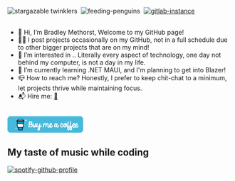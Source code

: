 ![stargazable twinklers](https://img.shields.io/github/stars/DragonicDefson?label=Stargazable%20twinklers&color=0098CB&style=for-the-badge)&nbsp;&nbsp;![feeding-penguins](https://img.shields.io/static/v1?label=feeding&message=penguins&color=%230098CB&style=for-the-badge)&nbsp;&nbsp;[![gitlab-instance](https://img.shields.io/static/v1?label=My%20GitLab&message=instance&color=blue&style=for-the-badge&logo=GitLab)](https://gitlab.bradleymethorst.com/DragonicDefson)
<br></br>
- 👋 Hi, I’m Bradley Methorst, Welcome to my GitHub page!
- 👨‍💻 I post projects occasionally on my GitHub, not in a full schedule due to other bigger projects that are on my mind!
- 👀 I’m interested in .. Literally every aspect of technology, one day not behind my computer, is not a day in my life.
- 🌱 I’m currently learning .NET MAUI, and I'm planning to get into Blazer!
- 📪 How to reach me? Honestly, I prefer to keep chit-chat to a minimum, let projects thrive while maintaining focus.
- 📬 Hire me: <a href="mailto:contact@bradleymethorst.com?subject=Github%20-%20Hiring%20request%20-%20via:%20https%3A%2F%2Fwww.github.com&body=Hi%20Bradley%20Methorst%2c%0DI%20found%20your%20profile%20on%20GitHub%2c%20and%20would%20like%20to%20get%20in%20touch%20with%20you%20to%20discuss%20an%20hiring%20offer%2c%0DAre%20your%20open%20for%20this%3F" target="_blank">📝</a>

<br>[![coffee](coffee.png)](https://www.buymeacoffee.com/dragonicdefson)</br>

## My taste of music while coding

[![spotify-github-profile](https://spotify-github-profile.vercel.app/api/view?uid=11120827470&cover_image=true&theme=default&show_offline=true&bar_color_cover=true)](https://spotify-github-profile.vercel.app/api/view?uid=11120827470&redirect=true)

<!---
DragonicDefson/DragonicDefson is a ✨ special ✨ repository because its `README.md` (this file) appears on your GitHub profile.
You can click the Preview link to take a look at your changes.
--->
